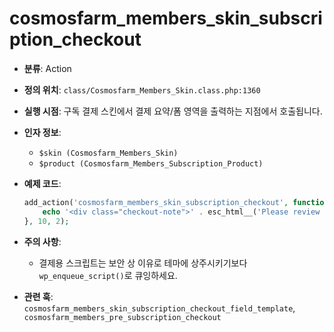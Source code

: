 # cosmosfarm_members_skin_subscription_checkout

- **분류**: Action
- **정의 위치**: `class/Cosmosfarm_Members_Skin.class.php:1360`
- **실행 시점**: 구독 결제 스킨에서 결제 요약/폼 영역을 출력하는 지점에서 호출됩니다.
- **인자 정보**:
  - `$skin (Cosmosfarm_Members_Skin)`
  - `$product (Cosmosfarm_Members_Subscription_Product)`
- **예제 코드**:

  ```php
  add_action('cosmosfarm_members_skin_subscription_checkout', function ($skin, $product) {
      echo '<div class="checkout-note">' . esc_html__('Please review your order before payment.', 'textdomain') . '</div>';
  }, 10, 2);
  ```

- **주의 사항**:
  - 결제용 스크립트는 보안 상 이유로 테마에 상주시키기보다 `wp_enqueue_script()`로 큐잉하세요.
- **관련 훅**: `cosmosfarm_members_skin_subscription_checkout_field_template`, `cosmosfarm_members_pre_subscription_checkout`

